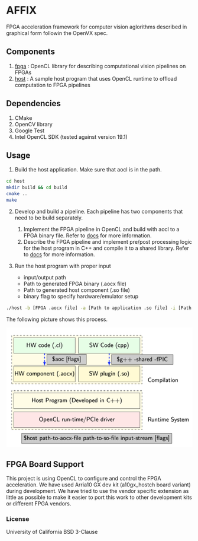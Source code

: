 # AFFIX
FPGA acceleration framework for computer vision aglorithms described in graphical form followin the OpenVX spec. 

## Components
1. [fpga](fpga)    : OpenCL library for describing computational vision pipelines on FPGAs
2. [host](host)    : A sample host program that uses OpenCL runtime to offload computation to FPGA pipelines

## Dependencies
1. CMake
3. OpenCV library
4. Google Test
5. Intel OpenCL SDK (tested against version 19.1)

## Usage
1. Build the host application. Make sure that aocl is in the path.
```bash
cd host
mkdir build && cd build
cmake ..
make
```

2. Develop and build a pipeline. Each pipeline has two components that need to be build separately.
   1. Implement the FPGA pipeline in OpenCL and build with aocl to a FPGA binary file. Refer to [docs](docs/fpga.md) for more information.
   2. Describe the FPGA pipeline and implement pre/post processing logic for the host program in C++ and compile it to a shared library. Refer to [docs](docs/host.md) for more information.

3. Run the host program with proper input
   * input/output path
   * Path to generated FPGA binary (.aocx file)
   * Path to generated host component (.so file)
   * binary flag to specify hardware/emulator setup

``` bash 
./host -b [FPGA .aocx file] -a [Path to application .so file] -i [Path to input (image/video)] [Other flags]
```

The following picture shows this process.

![components.png](docs/images/components.png)

## FPGA Board Support
This project is using OpenCL to configure and control the FPGA acceleration. We have used Arria10 GX dev kit (a10gx_hostch board variant) during development. We have tried to use the vendor specific extension as little as possible to make it easier to port this work to other development kits or different FPGA vendors.

### License
University of California BSD 3-Clause

